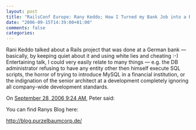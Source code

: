 ```yaml
---
layout: post
title: "RailsConf Europe: Rany Keddo; How I Turned my Bank Job into a Rails Playground"
date: "2006-09-15T14:39:00+01:00"
comments: false
categories: 
---
```


<p>Rani Keddo talked about a Rails project that was done at a German bank &#8212; basically, by keeping quiet about it and using white lies and cheating :-) Entertaining talk, I could very easily relate to many things &#8212; e.g. the DB administrator refusing to have any entity other then himself execute SQL scripts, the horror of trying to introduce MySQL in a financial institution, or the indignation of the senior architect at a development completely ignoring all company-wide development standards.</p>

<section class="comments">

<div class="comment" id="comment-1039">
On <a href="#comment-1039" title="Permalink to this comment">September 28, 2006  9:24 AM</a>, Peter
said:
<p>You can find Ranys Blog here:</p>

<p><a href="http://blog.purzelbaumcorp.de/" rel="nofollow" /><a href="http://blog.purzelbaumcorp.de/" rel="nofollow">http://blog.purzelbaumcorp.de/</a></p>


</section>

